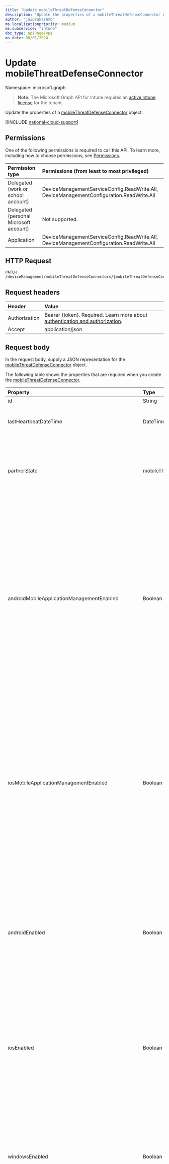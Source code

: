 ```yaml
---
title: "Update mobileThreatDefenseConnector"
description: "Update the properties of a mobileThreatDefenseConnector object."
author: "jaiprakashmb"
ms.localizationpriority: medium
ms.subservice: "intune"
doc_type: apiPageType
ms.date: 08/01/2024
---
```


# Update mobileThreatDefenseConnector

Namespace: microsoft.graph

> **Note:** The Microsoft Graph API for Intune requires an [active Intune license](https://go.microsoft.com/fwlink/?linkid=839381) for the tenant.

Update the properties of a [mobileThreatDefenseConnector](../resources/intune-onboarding-mobilethreatdefenseconnector.md) object.

[!INCLUDE [national-cloud-support](../../includes/all-clouds.md)]

## Permissions
One of the following permissions is required to call this API. To learn more, including how to choose permissions, see [Permissions](/graph/permissions-reference).

|Permission type|Permissions (from least to most privileged)|
|:---|:---|
|Delegated (work or school account)|DeviceManagementServiceConfig.ReadWrite.All, DeviceManagementConfiguration.ReadWrite.All|
|Delegated (personal Microsoft account)|Not supported.|
|Application|DeviceManagementServiceConfig.ReadWrite.All, DeviceManagementConfiguration.ReadWrite.All|

## HTTP Request
<!-- {
  "blockType": "ignored"
}
-->
```http
PATCH /deviceManagement/mobileThreatDefenseConnectors/{mobileThreatDefenseConnectorId}
```

## Request headers
|Header|Value|
|:---|:---|
|Authorization|Bearer {token}. Required. Learn more about [authentication and authorization](/graph/auth/auth-concepts).|
|Accept|application/json|

## Request body
In the request body, supply a JSON representation for the [mobileThreatDefenseConnector](../resources/intune-onboarding-mobilethreatdefenseconnector.md) object.

The following table shows the properties that are required when you create the [mobileThreatDefenseConnector](../resources/intune-onboarding-mobilethreatdefenseconnector.md).

|Property|Type|Description|
|:---|:---|:---|
|id|String||
|lastHeartbeatDateTime|DateTimeOffset|DateTime of last Heartbeat recieved from the Mobile Threat Defense partner|
|partnerState|[mobileThreatPartnerTenantState](../resources/intune-onboarding-mobilethreatpartnertenantstate.md)|Mobile Threat Defense partner state for this account. Possible values are: `unavailable`, `available`, `enabled`, `unresponsive`, `notSetUp`, `error`, `unknownFutureValue`.|
|androidMobileApplicationManagementEnabled|Boolean|When TRUE, inidicates that data from the Mobile Threat Defense partner can be used during Mobile Application Management (MAM) evaluations for Android devices. When FALSE, inidicates that data from the Mobile Threat Defense partner should not be used during Mobile Application Management (MAM) evaluations for Android devices. Only one partner per platform may be enabled for Mobile Application Management (MAM) evaluation. Default value is FALSE.|
|iosMobileApplicationManagementEnabled|Boolean|When TRUE, inidicates that data from the Mobile Threat Defense partner can be used during Mobile Application Management (MAM) evaluations for iOS devices. When FALSE, inidicates that data from the Mobile Threat Defense partner should not be used during Mobile Application Management (MAM) evaluations for iOS devices. Only one partner per platform may be enabled for Mobile Application Management (MAM) evaluation. Default value is FALSE.|
|androidEnabled|Boolean|When TRUE, indicates that data from the Mobile Threat Defense partner will be used during compliance evaluations for Android devices. When FALSE, indicates that data from the Mobile Threat Defense partner will not be used during compliance evaluations for Android devices. Default value is FALSE.|
|iosEnabled|Boolean|When TRUE, indicates that data from the Mobile Threat Defense partner will be used during compliance evaluations for iOS devices. When FALSE, indicates that data from the Mobile Threat Defense partner will not be used during compliance evaluations for iOS devices. Default value is FALSE.|
|windowsEnabled|Boolean|When TRUE, indicates that data from the Mobile Threat Defense partner will be used during compliance evaluations for Windows. When FALSE, indicates that data from the Mobile Threat Defense partner will not be used during compliance evaluations for Windows. Default value is FALSE.|
|androidDeviceBlockedOnMissingPartnerData|Boolean|When TRUE, indicates that Intune must receive data from the Mobile Threat Defense partner prior to marking an Android device compliant. When FALSE, indicates that Intune may mark an Android device compliant before receiving data from the Mobile Threat Defense partner.|
|iosDeviceBlockedOnMissingPartnerData|Boolean|When TRUE, indicates that Intune must receive data from the Mobile Threat Defense partner prior to marking a device compliant. When FALSE, indicates that Intune may not recieve data from Mobile Threat Defense partner prior to making device compliant. Default value is FALSE.|
|windowsDeviceBlockedOnMissingPartnerData|Boolean|When TRUE, indicates that Intune must receive data from the data sync partner prior to marking a device compliant for Windows. When FALSE, indicates that Intune may mark a device compliant without receiving data from the data sync partner for Windows. Default value is FALSE.|
|partnerUnsupportedOsVersionBlocked|Boolean|When TRUE, indicates that Intune will mark devices noncompliant on enabled platforms that do not meet the minimum version requirements of the Mobile Threat Defense partner. When FALSE, indicates that Intune will not mark devices noncompliant on enabled platforms that do not meet the minimum version requirements of the Mobile Threat Defense partner. Default value is FALSE.|
|partnerUnresponsivenessThresholdInDays|Int32|Indicates the number of days without receiving a heartbeat from a Mobile Threat Defense partner before the partner is marked as unresponsive. Intune will the ignore the data from this Mobile Threat Defense Partner for next compliance calculation.|
|allowPartnerToCollectIOSApplicationMetadata|Boolean|When TRUE, indicates the Mobile Threat Defense partner may collect metadata about installed applications from Intune for iOS devices. When FALSE, indicates the Mobile Threat Defense partner may not collect metadata about installed applications from Intune for iOS devices. Default value is FALSE.|
|allowPartnerToCollectIOSPersonalApplicationMetadata|Boolean|When TRUE, indicates the Mobile Threat Defense partner may collect metadata about personally installed applications from Intune for iOS devices. When FALSE, indicates the Mobile Threat Defense partner may not collect metadata about personally installed applications from Intune for iOS devices. Default value is FALSE.|
|microsoftDefenderForEndpointAttachEnabled|Boolean|When TRUE, inidicates that configuration profile management via Microsoft Defender for Endpoint is enabled. When FALSE, inidicates that configuration profile management via Microsoft Defender for Endpoint is disabled. Default value is FALSE.|



## Response
If successful, this method returns a `200 OK` response code and an updated [mobileThreatDefenseConnector](../resources/intune-onboarding-mobilethreatdefenseconnector.md) object in the response body.

## Example

### Request
Here is an example of the request.
```http
PATCH https://graph.microsoft.com/v1.0/deviceManagement/mobileThreatDefenseConnectors/{mobileThreatDefenseConnectorId}
Content-type: application/json
Content-length: 772

{
  "@odata.type": "#microsoft.graph.mobileThreatDefenseConnector",
  "lastHeartbeatDateTime": "2016-12-31T23:59:37.9174975-08:00",
  "partnerState": "available",
  "androidMobileApplicationManagementEnabled": true,
  "iosMobileApplicationManagementEnabled": true,
  "androidEnabled": true,
  "iosEnabled": true,
  "windowsEnabled": true,
  "androidDeviceBlockedOnMissingPartnerData": true,
  "iosDeviceBlockedOnMissingPartnerData": true,
  "windowsDeviceBlockedOnMissingPartnerData": true,
  "partnerUnsupportedOsVersionBlocked": true,
  "partnerUnresponsivenessThresholdInDays": 6,
  "allowPartnerToCollectIOSApplicationMetadata": true,
  "allowPartnerToCollectIOSPersonalApplicationMetadata": true,
  "microsoftDefenderForEndpointAttachEnabled": true
}
```

### Response
Here is an example of the response. Note: The response object shown here may be truncated for brevity. All of the properties will be returned from an actual call.
```http
HTTP/1.1 200 OK
Content-Type: application/json
Content-Length: 821

{
  "@odata.type": "#microsoft.graph.mobileThreatDefenseConnector",
  "id": "e4bede14-de14-e4be-14de-bee414debee4",
  "lastHeartbeatDateTime": "2016-12-31T23:59:37.9174975-08:00",
  "partnerState": "available",
  "androidMobileApplicationManagementEnabled": true,
  "iosMobileApplicationManagementEnabled": true,
  "androidEnabled": true,
  "iosEnabled": true,
  "windowsEnabled": true,
  "androidDeviceBlockedOnMissingPartnerData": true,
  "iosDeviceBlockedOnMissingPartnerData": true,
  "windowsDeviceBlockedOnMissingPartnerData": true,
  "partnerUnsupportedOsVersionBlocked": true,
  "partnerUnresponsivenessThresholdInDays": 6,
  "allowPartnerToCollectIOSApplicationMetadata": true,
  "allowPartnerToCollectIOSPersonalApplicationMetadata": true,
  "microsoftDefenderForEndpointAttachEnabled": true
}
```
